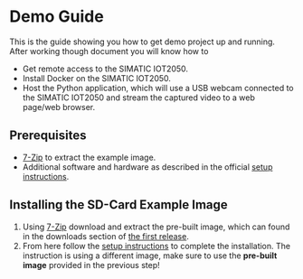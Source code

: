 # Demo Guide

This is the guide showing you how to get demo project up and running. After working though document you will know how to

- Get remote access to the SIMATIC IOT2050.
- Install Docker on the SIMATIC IOT2050.
- Host the Python application, which will use a USB webcam connected to the SIMATIC IOT2050 and stream the captured video
  to a web page/web browser.

## Prerequisites

- [7-Zip](https://www.7-zip.de/) to extract the example image.
- Additional software and hardware as described in the official
  [setup instructions](https://support.industry.siemens.com/tf/ww/en/posts/how-to-setup-the-iot2050/238945/?page=0&pageSize=10).

## Installing the SD-Card Example Image

1. Using [7-Zip](https://www.7-zip.de/) download and extract the pre-built image, which can found in the downloads section of
   [the first release](https://github.com/JensD98/iot2050-demo-python/releases/tag/untagged-37cb8b8e0679e9a45793).
2. From here follow the
   [setup instructions](https://support.industry.siemens.com/tf/ww/en/posts/how-to-setup-the-iot2050/238945/?page=0&pageSize=10)
   to complete the installation. The instruction is using a different image, make sure to use the **pre-built image** provided in the previous step!
